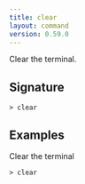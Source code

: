 ```yaml
---
title: clear
layout: command
version: 0.59.0
---
```


Clear the terminal.

## Signature

```> clear ```

## Examples

Clear the terminal
```shell
> clear
```
